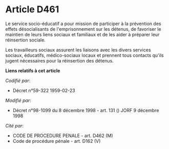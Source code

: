 # Article D461

Le service socio-éducatif a pour mission de participer à la prévention des effets désocialisants de l'emprisonnement sur les
détenus, de favoriser le maintien de leurs liens sociaux et familiaux et de les aider à préparer leur réinsertion sociale.

Les travailleurs sociaux assurent les liaisons avec les divers services sociaux, éducatifs, médico-sociaux locaux et prennent
tous contacts qu'ils jugent nécessaires pour la réinsertion des détenus.

**Liens relatifs à cet article**

_Codifié par_:

  - Décret n°59-322 1959-02-23

_Modifié par_:

  - Décret n°98-1099 du 8 décembre 1998 - art. 131 () JORF 9 décembre 1998

_Cité par_:

  - CODE DE PROCEDURE PENALE - art. D462 (M)
  - Code de procédure pénale - art. D162 (V)
